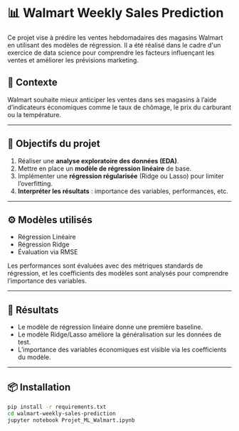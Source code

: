 # 📊 Walmart Weekly Sales Prediction

Ce projet vise à prédire les ventes hebdomadaires des magasins Walmart en utilisant des modèles de régression. Il a été réalisé dans le cadre d'un exercice de data science pour comprendre les facteurs influençant les ventes et améliorer les prévisions marketing.

## 🏢 Contexte

Walmart souhaite mieux anticiper les ventes dans ses magasins à l’aide d’indicateurs économiques comme le taux de chômage, le prix du carburant ou la température.

---

## 🎯 Objectifs du projet

1. Réaliser une **analyse exploratoire des données (EDA)**.
2. Mettre en place un **modèle de régression linéaire** de base.
3. Implémenter une **régression régularisée** (Ridge ou Lasso) pour limiter l’overfitting.
4. **Interpréter les résultats** : importance des variables, performances, etc.

---

## ⚙️ Modèles utilisés

- Régression Linéaire
- Régression Ridge
- Évaluation via RMSE

Les performances sont évaluées avec des métriques standards de régression, et les coefficients des modèles sont analysés pour comprendre l’importance des variables.

---

## 📌 Résultats

- Le modèle de régression linéaire donne une première baseline.
- Le modèle Ridge/Lasso améliore la généralisation sur les données de test.
- L’importance des variables économiques est visible via les coefficients du modèle.

---

## 📦 Installation

```bash
pip install -r requirements.txt
cd walmart-weekly-sales-prediction
jupyter notebook Projet_ML_Walmart.ipynb
